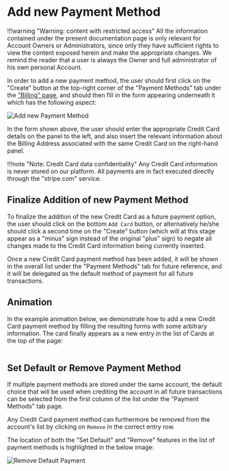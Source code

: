 # Add new Payment Method

!!!warning "Warning: content with restricted access"
    All the information contained under the present documentation page is only relevant for Account Owners or Administrators, since only they have sufficient rights to view the content exposed herein and make the appropriate changes. We remind the reader that a user is always the Owner and full administrator of his own personal Account.

In order to add a new payment method, the user should first click on the "Create" button <i class="zmdi zmdi-plus-circle zmdi-hc-border"></i> at the top-right corner of the "Payment Methods" tab under the ["Billing" page](../ui/charges-payments.md), and should then fill in the form appearing underneath it which has the following aspect:

![Add new Payment Method](/images/add-new-payment.png "Add new Payment Method")

In the form shown above, the user should enter the appropriate Credit Card details on the panel to the left, and also insert the relevant information about the  Billing Address associated with the same Credit Card on the right-hand panel.
 
!!!note "Note: Credit Card data confidentiality"
     Any Credit Card information is never stored on our platform. All payments are in fact executed directly through the "stripe.com" service.

## Finalize Addition of new Payment Method

To finalize the addition of the new Credit Card as a future payment option, the user should click on the bottom `Add Card` button, or alternatively he/she should click a second time on the "Create" button (which will at this stage appear as a "minus" sign instead of the original "plus" sign) to negate all changes made to the Credit Card information being currently inserted.

Once a new Credit Card payment method has been added, it will be shown in the overall list under the "Payment Methods" tab for future reference, and it will be delegated as the default method of payment for all future transactions.

## Animation

In the example animation below, we demonstrate how to add a new Credit Card payment method by filling the resulting forms with some arbitrary information. The card finally appears as a new entry in the list of Cards at the top of the page:

<img data-gifffer="/images/add-credit-card.gif" />

## Set Default or Remove Payment Method

If multiple payment methods are stored under the same account, the default choice that will be used when crediting the account in all future transactions can be selected from the first column of the list under the "Payment Methods" tab page.

Any Credit Card payment method can furthermore be removed from the account's list by clicking on `Remove` in the correct entry row.

The location of both the "Set Default" and "Remove" features in the list of payment methods is highlighted in the below image:

![Remove Default Payment](/images/remove-default-payment.png "Remove Default Payment")
